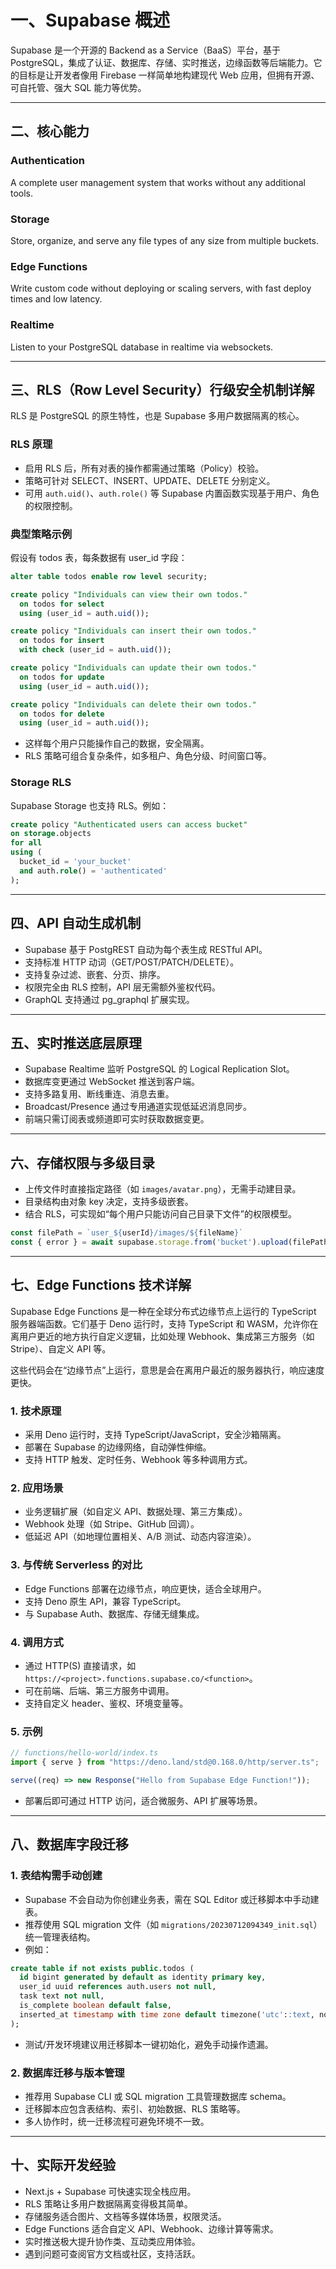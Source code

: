 # 一、Supabase 概述

Supabase 是一个开源的 Backend as a Service（BaaS）平台，基于 PostgreSQL，集成了认证、数据库、存储、实时推送，边缘函数等后端能力。它的目标是让开发者像用 Firebase 一样简单地构建现代 Web 应用，但拥有开源、可自托管、强大 SQL 能力等优势。

---

## 二、核心能力

### Authentication
A complete user management system that works without any additional tools.
### Storage
Store, organize, and serve any file types of any size from multiple buckets.
### Edge Functions
Write custom code without deploying or scaling servers, with fast deploy times and low latency.
### Realtime
Listen to your PostgreSQL database in realtime via websockets.

---

## 三、RLS（Row Level Security）行级安全机制详解

RLS 是 PostgreSQL 的原生特性，也是 Supabase 多用户数据隔离的核心。

### RLS 原理
- 启用 RLS 后，所有对表的操作都需通过策略（Policy）校验。
- 策略可针对 SELECT、INSERT、UPDATE、DELETE 分别定义。
- 可用 `auth.uid()`、`auth.role()` 等 Supabase 内置函数实现基于用户、角色的权限控制。

### 典型策略示例
假设有 todos 表，每条数据有 user_id 字段：

```sql
alter table todos enable row level security;

create policy "Individuals can view their own todos."
  on todos for select
  using (user_id = auth.uid());

create policy "Individuals can insert their own todos."
  on todos for insert
  with check (user_id = auth.uid());

create policy "Individuals can update their own todos."
  on todos for update
  using (user_id = auth.uid());

create policy "Individuals can delete their own todos."
  on todos for delete
  using (user_id = auth.uid());
```

- 这样每个用户只能操作自己的数据，安全隔离。
- RLS 策略可组合复杂条件，如多租户、角色分级、时间窗口等。

### Storage RLS
Supabase Storage 也支持 RLS。例如：

```sql
create policy "Authenticated users can access bucket"
on storage.objects
for all
using (
  bucket_id = 'your_bucket'
  and auth.role() = 'authenticated'
);
```

---

## 四、API 自动生成机制

- Supabase 基于 PostgREST 自动为每个表生成 RESTful API。
- 支持标准 HTTP 动词（GET/POST/PATCH/DELETE）。
- 支持复杂过滤、嵌套、分页、排序。
- 权限完全由 RLS 控制，API 层无需额外鉴权代码。
- GraphQL 支持通过 pg_graphql 扩展实现。

---

## 五、实时推送底层原理

- Supabase Realtime 监听 PostgreSQL 的 Logical Replication Slot。
- 数据库变更通过 WebSocket 推送到客户端。
- 支持多路复用、断线重连、消息去重。
- Broadcast/Presence 通过专用通道实现低延迟消息同步。
- 前端只需订阅表或频道即可实时获取数据变更。

---

## 六、存储权限与多级目录

- 上传文件时直接指定路径（如 `images/avatar.png`），无需手动建目录。
- 目录结构由对象 key 决定，支持多级嵌套。
- 结合 RLS，可实现如“每个用户只能访问自己目录下文件”的权限模型。

```ts
const filePath = `user_${userId}/images/${fileName}`
const { error } = await supabase.storage.from('bucket').upload(filePath, file)
```

---

## 七、Edge Functions 技术详解

Supabase Edge Functions 是一种在全球分布式边缘节点上运行的 TypeScript 服务器端函数。它们基于 Deno 运行时，支持 TypeScript 和 WASM，允许你在离用户更近的地方执行自定义逻辑，比如处理 Webhook、集成第三方服务（如 Stripe）、自定义 API 等。

这些代码会在“边缘节点”上运行，意思是会在离用户最近的服务器执行，响应速度更快。

### 1. 技术原理
- 采用 Deno 运行时，支持 TypeScript/JavaScript，安全沙箱隔离。
- 部署在 Supabase 的边缘网络，自动弹性伸缩。
- 支持 HTTP 触发、定时任务、Webhook 等多种调用方式。

### 2. 应用场景
- 业务逻辑扩展（如自定义 API、数据处理、第三方集成）。
- Webhook 处理（如 Stripe、GitHub 回调）。
- 低延迟 API（如地理位置相关、A/B 测试、动态内容渲染）。

### 3. 与传统 Serverless 的对比
- Edge Functions 部署在边缘节点，响应更快，适合全球用户。
- 支持 Deno 原生 API，兼容 TypeScript。
- 与 Supabase Auth、数据库、存储无缝集成。

### 4. 调用方式
- 通过 HTTP(S) 直接请求，如 `https://<project>.functions.supabase.co/<function>`。
- 可在前端、后端、第三方服务中调用。
- 支持自定义 header、鉴权、环境变量等。

### 5. 示例

```ts
// functions/hello-world/index.ts
import { serve } from "https://deno.land/std@0.168.0/http/server.ts";

serve((req) => new Response("Hello from Supabase Edge Function!"));
```

- 部署后即可通过 HTTP 访问，适合微服务、API 扩展等场景。

---

## 八、数据库字段迁移

### 1. 表结构需手动创建
- Supabase 不会自动为你创建业务表，需在 SQL Editor 或迁移脚本中手动建表。
- 推荐使用 SQL migration 文件（如 `migrations/20230712094349_init.sql`）统一管理表结构。
- 例如：

```sql
create table if not exists public.todos (
  id bigint generated by default as identity primary key,
  user_id uuid references auth.users not null,
  task text not null,
  is_complete boolean default false,
  inserted_at timestamp with time zone default timezone('utc'::text, now()) not null
);
```

- 测试/开发环境建议用迁移脚本一键初始化，避免手动操作遗漏。

### 2. 数据库迁移与版本管理
- 推荐用 Supabase CLI 或 SQL migration 工具管理数据库 schema。
- 迁移脚本应包含表结构、索引、初始数据、RLS 策略等。
- 多人协作时，统一迁移流程可避免环境不一致。

---


## 十、实际开发经验

- Next.js + Supabase 可快速实现全栈应用。
- RLS 策略让多用户数据隔离变得极其简单。
- 存储服务适合图片、文档等多媒体场景，权限灵活。
- Edge Functions 适合自定义 API、Webhook、边缘计算等需求。
- 实时推送极大提升协作类、互动类应用体验。
- 遇到问题可查阅官方文档或社区，支持活跃。
